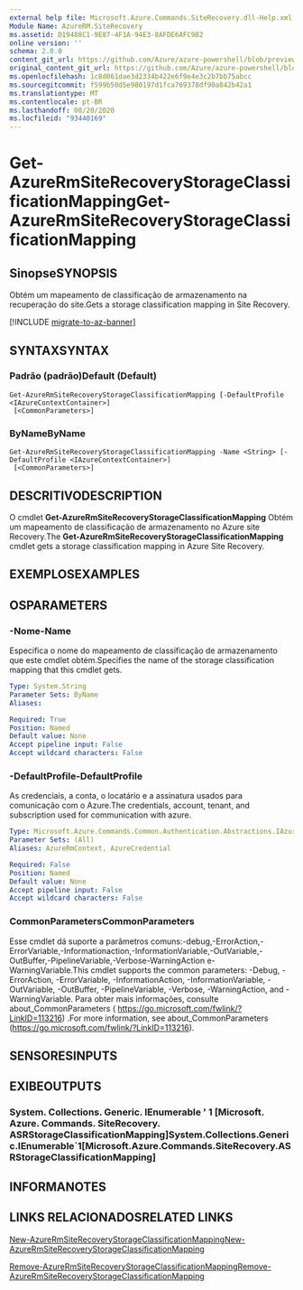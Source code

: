 ```yaml
---
external help file: Microsoft.Azure.Commands.SiteRecovery.dll-Help.xml
Module Name: AzureRM.SiteRecovery
ms.assetid: D19488C1-9E87-4F1A-94E3-8AFDE6AFC982
online version: ''
schema: 2.0.0
content_git_url: https://github.com/Azure/azure-powershell/blob/preview/src/ResourceManager/SiteRecovery/Commands.SiteRecovery/help/Get-AzureRmSiteRecoveryStorageClassificationMapping.md
original_content_git_url: https://github.com/Azure/azure-powershell/blob/preview/src/ResourceManager/SiteRecovery/Commands.SiteRecovery/help/Get-AzureRmSiteRecoveryStorageClassificationMapping.md
ms.openlocfilehash: 1c8d061dae3d2334b422e6f9e4e3c2b7bb75abcc
ms.sourcegitcommit: f599b50d5e980197d1fca769378df90a842b42a1
ms.translationtype: MT
ms.contentlocale: pt-BR
ms.lasthandoff: 08/20/2020
ms.locfileid: "93440169"
---
```

# <span data-ttu-id="87530-101">Get-AzureRmSiteRecoveryStorageClassificationMapping</span><span class="sxs-lookup"><span data-stu-id="87530-101">Get-AzureRmSiteRecoveryStorageClassificationMapping</span></span>

## <span data-ttu-id="87530-102">Sinopse</span><span class="sxs-lookup"><span data-stu-id="87530-102">SYNOPSIS</span></span>
<span data-ttu-id="87530-103">Obtém um mapeamento de classificação de armazenamento na recuperação do site.</span><span class="sxs-lookup"><span data-stu-id="87530-103">Gets a storage classification mapping in Site Recovery.</span></span>

[!INCLUDE [migrate-to-az-banner](../../includes/migrate-to-az-banner.md)]

## <span data-ttu-id="87530-104">SYNTAX</span><span class="sxs-lookup"><span data-stu-id="87530-104">SYNTAX</span></span>

### <span data-ttu-id="87530-105">Padrão (padrão)</span><span class="sxs-lookup"><span data-stu-id="87530-105">Default (Default)</span></span>
```
Get-AzureRmSiteRecoveryStorageClassificationMapping [-DefaultProfile <IAzureContextContainer>]
 [<CommonParameters>]
```

### <span data-ttu-id="87530-106">ByName</span><span class="sxs-lookup"><span data-stu-id="87530-106">ByName</span></span>
```
Get-AzureRmSiteRecoveryStorageClassificationMapping -Name <String> [-DefaultProfile <IAzureContextContainer>]
 [<CommonParameters>]
```

## <span data-ttu-id="87530-107">DESCRITIVO</span><span class="sxs-lookup"><span data-stu-id="87530-107">DESCRIPTION</span></span>
<span data-ttu-id="87530-108">O cmdlet **Get-AzureRmSiteRecoveryStorageClassificationMapping** Obtém um mapeamento de classificação de armazenamento no Azure site Recovery.</span><span class="sxs-lookup"><span data-stu-id="87530-108">The **Get-AzureRmSiteRecoveryStorageClassificationMapping** cmdlet gets a storage classification mapping in Azure Site Recovery.</span></span>

## <span data-ttu-id="87530-109">EXEMPLOS</span><span class="sxs-lookup"><span data-stu-id="87530-109">EXAMPLES</span></span>

## <span data-ttu-id="87530-110">OS</span><span class="sxs-lookup"><span data-stu-id="87530-110">PARAMETERS</span></span>

### <span data-ttu-id="87530-111">-Nome</span><span class="sxs-lookup"><span data-stu-id="87530-111">-Name</span></span>
<span data-ttu-id="87530-112">Especifica o nome do mapeamento de classificação de armazenamento que este cmdlet obtém.</span><span class="sxs-lookup"><span data-stu-id="87530-112">Specifies the name of the storage classification mapping that this cmdlet gets.</span></span>

```yaml
Type: System.String
Parameter Sets: ByName
Aliases: 

Required: True
Position: Named
Default value: None
Accept pipeline input: False
Accept wildcard characters: False
```

### <span data-ttu-id="87530-113">-DefaultProfile</span><span class="sxs-lookup"><span data-stu-id="87530-113">-DefaultProfile</span></span>
<span data-ttu-id="87530-114">As credenciais, a conta, o locatário e a assinatura usados para comunicação com o Azure.</span><span class="sxs-lookup"><span data-stu-id="87530-114">The credentials, account, tenant, and subscription used for communication with azure.</span></span>

```yaml
Type: Microsoft.Azure.Commands.Common.Authentication.Abstractions.IAzureContextContainer
Parameter Sets: (All)
Aliases: AzureRmContext, AzureCredential

Required: False
Position: Named
Default value: None
Accept pipeline input: False
Accept wildcard characters: False
```

### <span data-ttu-id="87530-115">CommonParameters</span><span class="sxs-lookup"><span data-stu-id="87530-115">CommonParameters</span></span>
<span data-ttu-id="87530-116">Esse cmdlet dá suporte a parâmetros comuns:-debug,-ErrorAction,-ErrorVariable,-Informationaction,-InformationVariable,-OutVariable,-OutBuffer,-PipelineVariable,-Verbose-WarningAction e-WarningVariable.</span><span class="sxs-lookup"><span data-stu-id="87530-116">This cmdlet supports the common parameters: -Debug, -ErrorAction, -ErrorVariable, -InformationAction, -InformationVariable, -OutVariable, -OutBuffer, -PipelineVariable, -Verbose, -WarningAction, and -WarningVariable.</span></span> <span data-ttu-id="87530-117">Para obter mais informações, consulte about_CommonParameters ( https://go.microsoft.com/fwlink/?LinkID=113216) .</span><span class="sxs-lookup"><span data-stu-id="87530-117">For more information, see about_CommonParameters (https://go.microsoft.com/fwlink/?LinkID=113216).</span></span>

## <span data-ttu-id="87530-118">SENSORES</span><span class="sxs-lookup"><span data-stu-id="87530-118">INPUTS</span></span>

## <span data-ttu-id="87530-119">EXIBE</span><span class="sxs-lookup"><span data-stu-id="87530-119">OUTPUTS</span></span>

### <span data-ttu-id="87530-120">System. Collections. Generic. IEnumerable ' 1 [Microsoft. Azure. Commands. SiteRecovery. ASRStorageClassificationMapping]</span><span class="sxs-lookup"><span data-stu-id="87530-120">System.Collections.Generic.IEnumerable\`1[Microsoft.Azure.Commands.SiteRecovery.ASRStorageClassificationMapping]</span></span>

## <span data-ttu-id="87530-121">INFORMA</span><span class="sxs-lookup"><span data-stu-id="87530-121">NOTES</span></span>

## <span data-ttu-id="87530-122">LINKS RELACIONADOS</span><span class="sxs-lookup"><span data-stu-id="87530-122">RELATED LINKS</span></span>

[<span data-ttu-id="87530-123">New-AzureRmSiteRecoveryStorageClassificationMapping</span><span class="sxs-lookup"><span data-stu-id="87530-123">New-AzureRmSiteRecoveryStorageClassificationMapping</span></span>](./New-AzureRmSiteRecoveryStorageClassificationMapping.md)

[<span data-ttu-id="87530-124">Remove-AzureRmSiteRecoveryStorageClassificationMapping</span><span class="sxs-lookup"><span data-stu-id="87530-124">Remove-AzureRmSiteRecoveryStorageClassificationMapping</span></span>](./Remove-AzureRmSiteRecoveryStorageClassificationMapping.md)
